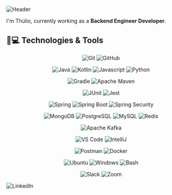 ![Header](./img/github-header-image.png)

I'm Thúlio, currently working as a __Backend Engineer Developer__.

## 🚀💻 Technologies & Tools

<center>

  ![Git](https://img.shields.io/badge/-Git-black?style=flat-square&logo=git)
  ![GitHub](https://img.shields.io/badge/-GitHub-181717?style=flat-square&logo=github)

  ![Java](https://img.shields.io/badge/Java-Java?style=flat-square&logo=openjdk&color=111111&logoColor=437291)
  ![Kotlin](https://img.shields.io/badge/Kotlin-Kotlin?style=flat-square&logo=kotlin&color=111111)
  ![Javascript](https://img.shields.io/badge/Javascript-javascript?style=flat-square&logo=javascript&color=111111)
  ![Python](https://img.shields.io/badge/Python-Python?style=flat-square&logo=python&color=111111)

  ![Gradle](https://img.shields.io/badge/Gradle-Gradle?style=flat-square&logo=spring&color=111111&logoColor=white)
  ![Apache Maven](https://img.shields.io/badge/Apacha_Maven-Apache_Maven?style=flat-square&logo=apachemaven&color=111111&logoColor=C71A36)

  ![JUnit](https://img.shields.io/badge/JUnit-JUnit?style=flat-square&logo=junit5&color=black&logoColor=25A162)
  ![Jest](https://img.shields.io/badge/Jest-Jest?style=flat-square&logo=jest&color=black&logoColor=C21325)

  ![Spring](https://img.shields.io/badge/Spring-Spring?style=flat-square&logo=spring&color=black&logoColor=green)
  ![Spring Boot](https://img.shields.io/badge/Spring_Boot-Spring_Boot?style=flat-square&logo=springboot&color=black&logoColor=green)
  ![Spring Security](https://img.shields.io/badge/Spring_Security-Spring_Security?style=flat-square&logo=springsecurity&color=black&logoColor=green)

  ![MongoDB](https://img.shields.io/badge/MongoDB-MongoDB?style=flat-square&logo=mongodb&color=black&logoColor=47A248)
  ![PostgreSQL](https://img.shields.io/badge/PostgreSQL-PostgreSQL?style=flat-square&logo=postgresql&color=black&logoColor=4169E1)
  ![MySQL](https://img.shields.io/badge/MySQL-MySQL?style=flat-square&logo=mysql&color=black&logoColor=4479A1)
  ![Redis](https://img.shields.io/badge/Redis-Redis?style=flat-square&logo=redis&color=black&logoColor=DC382D)

  ![Apache Kafka](https://img.shields.io/badge/ApacheKafka-ApachaKafka?style=flat-square&logo=apachekafka&color=black&logoColor=white) 

  ![VS Code](https://img.shields.io/badge/-VS%20Code-007ACC?style=flat-square&logo=visual-studio-code&color=black&logoColor=blue)
  ![IntelliJ](https://img.shields.io/badge/-IntelliJ%20IDEA-black?style=flat-square&logo=jetbrains)

  ![Postman](https://img.shields.io/badge/Postman-black?style=flat-square&logo=postman)
  ![Docker](https://img.shields.io/badge/Docker-Docker?style=flat-square&logo=docker&color=black&logoColor=blue)

  ![Ubuntu](https://img.shields.io/badge/Ubuntu-Ubuntu?style=flat-square&logo=ubuntu&color=black&logoColor=E95420)
  ![Windows](https://img.shields.io/badge/Windows-Windows?style=flat-square&logo=windows&color=black&logoColor=white)
  ![Bash](https://img.shields.io/badge/Bash-Bash?style=flat-square&logo=gnubash&color=black&logoColor=4EAA25)

  ![Slack](https://img.shields.io/badge/Slack-Slack?style=flat-square&logo=slack&color=black&logoColor=FFFFFF)
  ![Zoom](https://img.shields.io/badge/Zoom-Zoom?style=flat-square&logo=zoom&color=black&logoColor=0B5CFF)

</center>

![LinkedIn](https://img.shields.io/badge/LinkedIn-LinkedIn?style=flat-square&logo=linkedin&color=black&logoColor=0A66C2)
